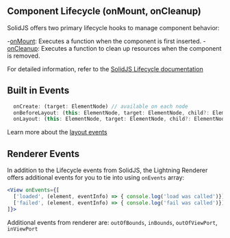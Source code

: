 ## Component Lifecycle (onMount, onCleanup)

SolidJS offers two primary lifecycle hooks to manage component behavior:

-[onMount](https://www.solidjs.com/docs/latest/api#onmount): Executes a function when the component is first inserted. -[onCleanup](https://www.solidjs.com/docs/latest/api#oncleanup): Executes a function to clean up resources when the component is removed.

For detailed information, refer to the [SolidJS Lifecycle documentation](https://docs.solidjs.com/references/api-reference/lifecycles/onMount)

## Built in Events

```jsx
  onCreate: (target: ElementNode) // available on each node
  onBeforeLayout: (this: ElementNode, target: ElementNode, child?: ElementNode, dimensions?: Dimensions) => boolean
  onLayout: (this: ElementNode, target: ElementNode, child?: ElementNode, dimensions?: Dimensions)
```

Learn more about the [layout events](/layout.md)

## Renderer Events

In addition to the Lifecycle events from SolidJS, the Lightning Renderer offers additional events for you to tie into using `onEvents` array:

```jsx
<View onEvents={[
  ['loaded', (element, eventInfo) => { console.log('load was called')}]
  ['failed', (element, eventInfo) => { console.log('fail was called')}]
]}>
```

Additional events from renderer are: `outOfBounds`, `inBounds`, `outOfViewPort`, `inViewPort`
